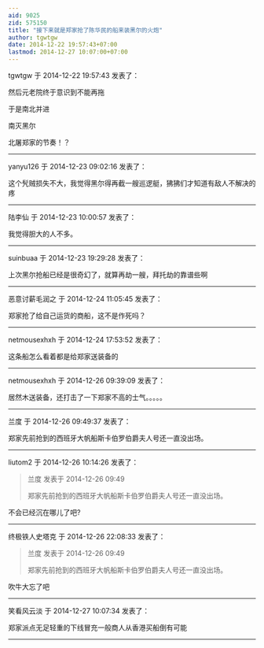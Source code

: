 ```yaml
---
aid: 9025
zid: 575150
title: "接下来就是郑家抢了陈华民的船来装黑尔的火炮"
author: tgwtgw
date: 2014-12-22 19:57:43+07:00
lastmod: 2014-12-27 10:07:00+07:00
---
```


tgwtgw 于 2014-12-22 19:57:43 发表了：

然后元老院终于意识到不能再拖

于是南北并进

南灭黑尔

北屠郑家的节奏！？

---

yanyu126 于 2014-12-23 09:02:16 发表了：

这个髠贼损失不大，我觉得黑尔得再截一艘巡逻艇，狒狒们才知道有敌人不解决的疼

---

陆李仙 于 2014-12-23 10:00:57 发表了：

我觉得胆大的人不多。

---

suinbuaa 于 2014-12-23 19:29:28 发表了：

上次黑尔抢船已经是很奇幻了，就算再劫一艘，拜托劫的靠谱些啊

---

恶意讨薪毛润之 于 2014-12-24 11:05:45 发表了：

郑家抢了给自己运货的商船，这不是作死吗？

---

netmousexhxh 于 2014-12-24 17:53:52 发表了：

这条船怎么看着都是给郑家送装备的

---

netmousexhxh 于 2014-12-26 09:39:09 发表了：

居然木送装备，还打击了一下郑家不高的士气。。。。。

---

兰度 于 2014-12-26 09:49:37 发表了：

郑家先前抢到的西班牙大帆船斯卡伯罗伯爵夫人号还一直没出场。

---

liutom2 于 2014-12-26 10:14:26 发表了：

> 兰度 发表于 2014-12-26 09:49
>
> 郑家先前抢到的西班牙大帆船斯卡伯罗伯爵夫人号还一直没出场。

不会已经沉在哪儿了吧?

---

终极铁人史塔克 于 2014-12-26 22:08:33 发表了：

> 兰度 发表于 2014-12-26 09:49
>
> 郑家先前抢到的西班牙大帆船斯卡伯罗伯爵夫人号还一直没出场。

吹牛大忘了吧

---

笑看风云淡 于 2014-12-27 10:07:34 发表了：

郑家派点无足轻重的下线冒充一般商人从香港买船倒有可能

---

